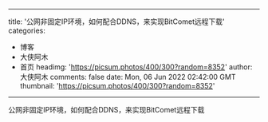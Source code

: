 
---
title: '公网非固定IP环境，如何配合DDNS，来实现BitComet远程下载'
categories: 
 - 博客
 - 大侠阿木
 - 首页
headimg: 'https://picsum.photos/400/300?random=8352'
author: 大侠阿木
comments: false
date: Mon, 06 Jun 2022 02:42:00 GMT
thumbnail: 'https://picsum.photos/400/300?random=8352'
---

<div>   
公网非固定IP环境，如何配合DDNS，来实现BitComet远程下载  
</div>
            